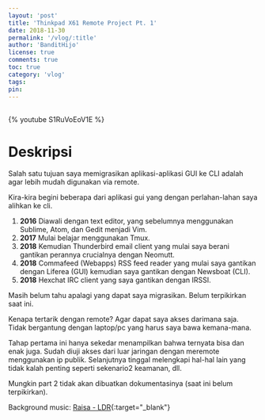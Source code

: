 ```yaml
---
layout: 'post'
title: 'Thinkpad X61 Remote Project Pt. 1'
date: 2018-11-30
permalink: '/vlog/:title'
author: 'BanditHijo'
license: true
comments: true
toc: true
category: 'vlog'
tags:
pin:
---
```


<div style="margin-top:30px;"></div>

{% youtube S1RuVoEoV1E %}

# Deskripsi

Salah satu tujuan saya memigrasikan aplikasi-aplikasi GUI ke CLI adalah agar lebih mudah digunakan via remote.

Kira-kira begini beberapa dari aplikasi gui yang dengan perlahan-lahan saya alihkan ke cli.

1. **2016** Diawali dengan text editor, yang sebelumnya menggunakan Sublime, Atom, dan Gedit menjadi Vim.
2. **2017** Mulai belajar menggunakan Tmux.
3. **2018** Kemudian Thunderbird email client yang mulai saya berani gantikan perannya crucialnya dengan Neomutt.
4. **2018** Commafeed (Webapps) RSS feed reader yang mulai saya gantikan dengan Liferea (GUI) kemudian saya gantikan dengan Newsboat (CLI).
5. **2018** Hexchat IRC client yang saya gantikan dengan IRSSI.

Masih belum tahu apalagi yang dapat saya migrasikan. Belum terpikirkan saat ini.

Kenapa tertarik dengan remote?
Agar dapat saya akses darimana saja. Tidak bergantung dengan laptop/pc yang harus saya bawa kemana-mana.

Tahap pertama ini hanya sekedar menampilkan bahwa ternyata bisa dan enak juga. Sudah diuji akses dari luar jaringan dengan meremote menggunakan ip publik. Selanjutnya tinggal melengkapi hal-hal lain yang tidak kalah penting seperti sekenario2 keamanan, dll.

Mungkin part 2 tidak akan dibuatkan dokumentasinya (saat ini belum terpikirkan).

Background music:
[Raisa - LDR](https://youtu.be/sdPKH88gqjQ){:target="_blank"}
